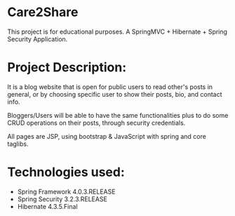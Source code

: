 # Care2Share
This project is for educational purposes. A SpringMVC + Hibernate + Spring Security Application.

# Project Description:

It is a blog website that is open for public users to read other's posts in general, or by choosing specific user to show their posts, bio, and contact info.

Bloggers/Users will be able to have the same functionalities plus to do some CRUD operations on their posts, through security credentials.

All pages are JSP, using bootstrap & JavaScript with spring and core taglibs. 


# Technologies used:

  - Spring Framework 4.0.3.RELEASE
  - Spring Security 3.2.3.RELEASE
  - Hibernate 4.3.5.Final
